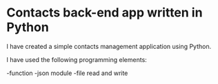 # Contacts back-end app written in Python

I have created a simple contacts management application using Python.

I have used the following programming elements:

-function
-json module
-file read and write
